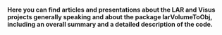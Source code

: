 #### Here you can find articles and presentations about the LAR and Visus projects generally speaking and about the package larVolumeToObj, including an overall summary and a detailed description of the code.
